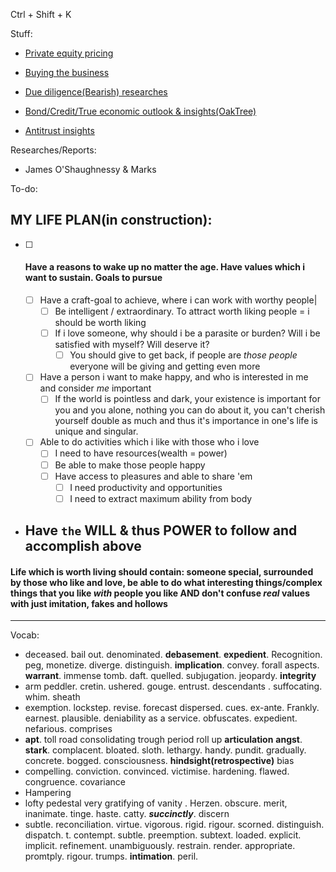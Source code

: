 Ctrl + Shift + K

Stuff: 
- [Private equity pricing](https://forgeglobal.com/insights/reports/private-market-swells-with-optimistic-ipo-pipeline/)

- [Buying the business](https://www.amazon.ca/Search-Funds-Entrepreneurial-Acquisitions-Business/dp/0228861764)

- [Due diligence(Bearish) researches](https://www.wolfpackresearch.com/)
- [Bond/Credit/True economic outlook & insights(OakTree)](https://www.oaktreecapital.com/)
- [Antitrust insights](https://www.cliffordchance.com/home.html)

Researches/Reports:
- James O'Shaughnessy & Marks


To-do:

## MY LIFE PLAN(in construction):
- [ ] #### Have a reasons to wake up no matter the age. Have values which i want to sustain. Goals to pursue 
	- [ ] Have a craft-goal to achieve, where i can work with worthy people|
		- [ ] Be intelligent / extraordinary. To attract worth liking people = i should be worth liking 
		- [ ] If i love someone, why should i be a parasite or burden? Will i be satisfied with myself? Will deserve it? 
			- [ ] You should give to get back, if people are *those people* everyone will be giving and getting even more 
	- [ ] Have a person i want to make happy, and who is interested in me and consider *me* important 
		- [ ] If the world is pointless and dark, your existence is important for you and you alone, nothing you can do about it, you can't cherish yourself double as much and thus it's importance in one's life is unique and singular. 
	- [ ] Able to do activities which i like with those who i love 
		- [ ] I need to have resources(wealth = power) 
		- [ ] Be able to make those people happy 
		- [ ] Have access to pleasures and able to share 'em 
			- [ ] I need productivity and opportunities 
			- [ ] I need to extract maximum ability from body 

- ## **Have `the` WILL & thus POWER to follow and accomplish above**

#### Life which is worth living should contain: someone special, surrounded by those who like and love, be able to do what interesting things/complex things that you like *with* people you like AND don't confuse *real* values with just imitation, fakes and hollows   

***


Vocab:
- deceased. bail out. denominated. **debasement**. **expedient**. Recognition. peg, monetize. diverge. distinguish. **implication**. convey. forall aspects. **warrant**. immense tomb. daft. quelled. subjugation. jeopardy. **integrity** 
- arm peddler. cretin. ushered. gouge. entrust. descendants . suffocating. whim. sheath
- exemption. lockstep. revise. forecast dispersed. cues. ex-ante. Frankly. earnest. plausible. deniability as a service. obfuscates. expedient. nefarious. comprises 
- **apt**. toll road consolidating trough period roll up **articulation** **angst**. **stark**. complacent. bloated. sloth. lethargy. handy. pundit. gradually. concrete. bogged. consciousness. **hindsight(retrospective)** bias
- compelling. conviction. convinced. victimise. hardening. flawed. congruence. covariance
- Hampering
- lofty pedestal very gratifying of vanity . Herzen. obscure. merit, inanimate. tinge. haste. catty. ***succinctly***. discern 
- subtle. reconciliation. virtue. vigorous. rigid. rigour. scorned. distinguish. dispatch. t. contempt. subtle. preemption. subtext. loaded. explicit. implicit. refinement. unambiguously. restrain. render. appropriate. promtply. rigour. trumps. **intimation**. peril. 